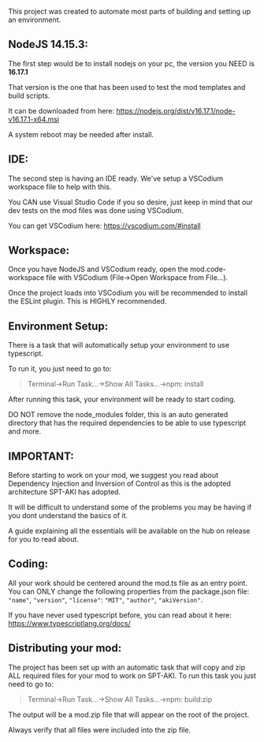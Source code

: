 
This project was created to automate most parts of building and setting up an environment.

## **NodeJS 14.15.3:**

The first step would be to install nodejs on your pc, the version you NEED is **16.17.1**

That version is the one that has been used to test the mod templates and build scripts.

It can be downloaded from here: https://nodejs.org/dist/v16.17.1/node-v16.17.1-x64.msi

A system reboot may be needed after install.

## **IDE:**

The second step is having an IDE ready. We've setup a VSCodium workspace file to help with this.

You CAN use Visual Studio Code if you so desire, just keep in mind that our dev tests on the mod files was done using VSCodium.

You can get VSCodium here: https://vscodium.com/#install

## **Workspace:**

Once you have NodeJS and VSCodium ready, open the mod.code-workspace file with VSCodium (File->Open Workspace from File...).

Once the project loads into VSCodium you will be recommended to install the ESLint plugin. This is HIGHLY recommended.

## **Environment Setup:**

There is a task that will automatically setup your environment to use typescript.

To run it, you just need to go to: 

> Terminal->Run Task...->Show All Tasks...->npm: install

After running this task, your environment will be ready to start coding.

DO NOT remove the node_modules folder, this is an auto generated directory that has the required dependencies to be able to use typescript and more.

## **IMPORTANT:**

Before starting to work on your mod, we suggest you read about Dependency Injection and Inversion of Control as this is the adopted architecture SPT-AKI has adopted.

It will be difficult to understand some of the problems you may be having if you dont understand the basics of it.

A guide explaining all the essentials will be available on the hub on release for you to read about.

## **Coding:**

All your work should be centered around the mod.ts file as an entry point.
You can ONLY change the following properties from the package.json file: `"name"`, `"version"`, `"license"`: `"MIT"`, `"author"`, `"akiVersion"`.

If you have never used typescript before, you can read about it here: https://www.typescriptlang.org/docs/

## **Distributing your mod:**

The project has been set up with an automatic task that will copy and zip ALL required files for your mod to work on SPT-AKI.
To run this task you just need to go to: 

> Terminal->Run Task...->Show All Tasks...->npm: build:zip

The output will be a mod.zip file that will appear on the root of the project.

Always verify that all files were included into the zip file.